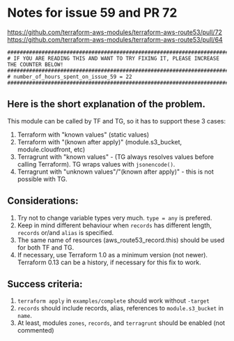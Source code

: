 # Notes for issue 59 and PR 72

https://github.com/terraform-aws-modules/terraform-aws-route53/pull/72
https://github.com/terraform-aws-modules/terraform-aws-route53/pull/64

```
########################################################################################
# IF YOU ARE READING THIS AND WANT TO TRY FIXING IT, PLEASE INCREASE THE COUNTER BELOW!
########################################################################################
# number_of_hours_spent_on_issue_59 = 22
########################################################################################
```

## Here is the short explanation of the problem.
This module can be called by TF and TG, so it has to support these 3 cases:
1. Terraform with "known values" (static values)
2. Terraform with "(known after apply)" (module.s3_bucket, module.cloudfront, etc)
3. Terragrunt with "known values" - (TG always resolves values before calling Terraform). TG wraps values with `jsonencode()`.
4. Terragrunt with "unknown values"/"(known after apply)" - this is not possible with TG.

## Considerations:

1. Try not to change variable types very much. `type = any` is prefered.
2. Keep in mind different behaviour when `records` has different length, `records` or/and `alias` is specified.
3. The same name of resources (aws_route53_record.this) should be used for both TF and TG.
4. If necessary, use Terraform 1.0 as a minimum version (not newer). Terraform 0.13 can be a history, if necessary for this fix to work.

## Success criteria:

1. `terraform apply` in `examples/complete` should work without `-target`
2. `records` should include records, alias, references to `module.s3_bucket` in `name`.
3. At least, modules `zones`, `records`, and `terragrunt` should be enabled (not commented)
